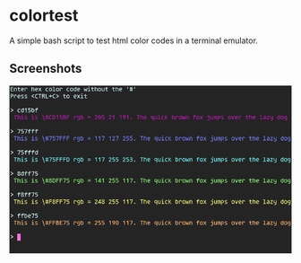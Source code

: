 # colortest
A simple bash script to test html color codes in a terminal emulator.

## Screenshots
![colortest](colortest.png)
